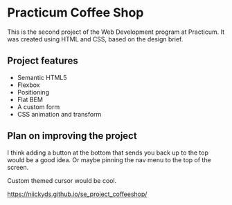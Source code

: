 # Practicum Coffee Shop

This is the second project of the Web Development program at Practicum. It was created using HTML and CSS, based on the design brief.

## Project features

- Semantic HTML5
- Flexbox
- Positioning
- Flat BEM
- A custom form
- CSS animation and transform

## Plan on improving the project

I think adding a button at the bottom that sends you back up to the top would be a good
idea. Or maybe pinning the nav menu to the top of the screen.

Custom themed cursor would be cool.

https://niickyds.github.io/se_project_coffeeshop/
